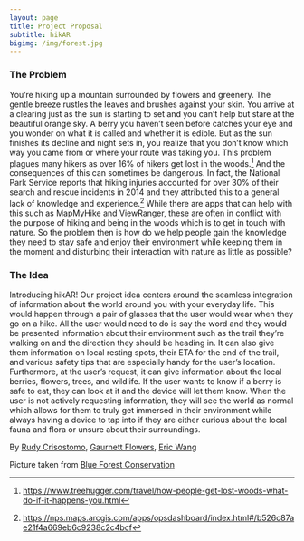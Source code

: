 ```yaml
---
layout: page
title: Project Proposal
subtitle: hikAR
bigimg: /img/forest.jpg
---
```


### The Problem
You’re hiking up a mountain surrounded by flowers and greenery. The gentle breeze rustles the leaves and brushes against your skin. You arrive at a clearing just as the sun is starting to set and you can’t help but stare at the beautiful orange sky. A berry you haven’t seen before catches your eye and you wonder on what it is called and whether it is edible. But as the sun finishes its decline and night sets in, you realize that you don’t know which way you came from or where your route was taking you. This problem plagues many hikers as over 16% of hikers get lost in the woods.[^1] And the consequences of this can sometimes be dangerous. In fact, the National Park Service reports that hiking injuries accounted for over 30% of their search and rescue incidents in 2014 and they attributed this to a general lack of knowledge and experience.[^2] While there are apps that can help with this such as MapMyHike and ViewRanger, these are often in conflict with the purpose of hiking and being in the woods which is to get in touch with nature. So the problem then is how do we help people gain the knowledge they need to stay safe and enjoy their environment while keeping them in the moment and disturbing their interaction with nature as little as possible?



### The Idea
Introducing hikAR! Our project idea centers around the seamless integration of information about the world around you with your everyday life. This would happen through a pair of glasses that the user would wear when they go on a hike. All the user would need to do is say the word and they would be presented information about their environment such as the trail they’re walking on and the direction they should be heading in. It can also give them information on local resting spots, their ETA for the end of the trail, and various safety tips that are especially handy for the user’s location. Furthermore, at the user’s request, it can give information about the local berries, flowers, trees, and wildlife. If the user wants to know if a berry is safe to eat, they can look at it and the device will let them know. When the user is not actively requesting information, they will see the world as normal which allows for them to truly get immersed in their environment while always having a device to tap into if they are either curious about the local fauna and flora or unsure about their surroundings.

[^1]: https://www.treehugger.com/travel/how-people-get-lost-woods-what-do-if-it-happens-you.html
[^2]: https://nps.maps.arcgis.com/apps/opsdashboard/index.html#/b526c87ae21f4a669eb6c9238c2c4bcf

By [Rudy Crisostomo](https://rjc20.github.io), [Gaurnett Flowers](https://gaurnett.github.io), [Eric Wang](https://erocwang.github.io) 

Picture taken from [Blue Forest Conservation](https://www.blueforestconservation.com/)
